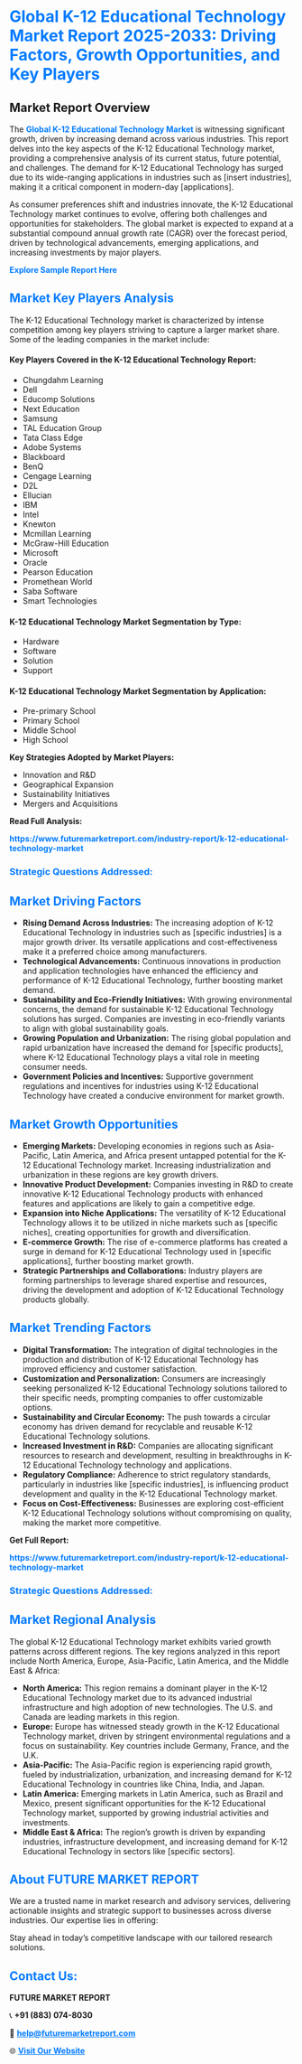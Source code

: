 <h1 style="color: #007BFF;">Global K-12 Educational Technology Market Report 2025-2033: Driving Factors, Growth Opportunities, and Key Players</h1>

<section id="overview">
<h2>Market Report Overview</h2>
<p>The <a href="https://www.futuremarketreport.com/industry-report/k-12-educational-technology-market" style="color: #007BFF; text-decoration: none;"><strong>Global K-12 Educational Technology Market</strong></a> is witnessing significant growth, driven by increasing demand across various industries. This report delves into the key aspects of the K-12 Educational Technology market, providing a comprehensive analysis of its current status, future potential, and challenges. The demand for K-12 Educational Technology has surged due to its wide-ranging applications in industries such as [insert industries], making it a critical component in modern-day [applications].</p>
<p>As consumer preferences shift and industries innovate, the K-12 Educational Technology market continues to evolve, offering both challenges and opportunities for stakeholders. The global market is expected to expand at a substantial compound annual growth rate (CAGR) over the forecast period, driven by technological advancements, emerging applications, and increasing investments by major players.</p>
</section>

<section id="overview">
<p><a href="https://www.futuremarketreport.com/request-sample/reportId=107383" style="color: #007BFF; text-decoration: none;"><strong>Explore Sample Report Here</strong></a></p>
</section>

<section id="key-players">
<h2 style="color: #007BFF;">Market Key Players Analysis</h2>
<p>The K-12 Educational Technology market is characterized by intense competition among key players striving to capture a larger market share. Some of the leading companies in the market include:</p>
<h4>Key Players Covered in the K-12 Educational Technology Report:</h4>
<ul><li>Chungdahm Learning</li><li>Dell</li><li>Educomp Solutions</li><li>Next Education</li><li>Samsung</li><li>TAL Education Group</li><li>Tata Class Edge</li><li>Adobe Systems</li><li>Blackboard</li><li>BenQ</li><li>Cengage Learning</li><li>D2L</li><li>Ellucian</li><li>IBM</li><li>Intel</li><li>Knewton</li><li>Mcmillan Learning</li><li>McGraw-Hill Education</li><li>Microsoft</li><li>Oracle</li><li>Pearson Education</li><li>Promethean World</li><li>Saba Software</li><li>Smart Technologies</li></ul>
<h4>K-12 Educational Technology Market Segmentation by Type:</h4>
<ul><li>Hardware</li><li>Software</li><li>Solution</li><li>Support</li></ul>

<h4>K-12 Educational Technology Market Segmentation by Application:</h4>
<ul><li>Pre-primary School</li><li>Primary School</li><li>Middle School</li><li>High School</li></ul>
<p><strong>Key Strategies Adopted by Market Players:</strong></p>
<ul>
<li>Innovation and R&D</li>
<li>Geographical Expansion</li>
<li>Sustainability Initiatives</li>
<li>Mergers and Acquisitions</li>
</ul>
</section>

<section>
<p><strong>Read Full Analysis: </strong></p><a href="https://www.futuremarketreport.com/industry-report/k-12-educational-technology-market" style="color: #007BFF; text-decoration: none;"><strong>https://www.futuremarketreport.com/industry-report/k-12-educational-technology-market</strong></a>
<h3 style="color: #007BFF;">Strategic Questions Addressed:</h3>
</section>

<section id="driving-factors">
<h2 style="color: #007BFF;">Market Driving Factors</h2>
<ul>
<li><strong>Rising Demand Across Industries:</strong> The increasing adoption of K-12 Educational Technology in industries such as [specific industries] is a major growth driver. Its versatile applications and cost-effectiveness make it a preferred choice among manufacturers.</li>
<li><strong>Technological Advancements:</strong> Continuous innovations in production and application technologies have enhanced the efficiency and performance of K-12 Educational Technology, further boosting market demand.</li>
<li><strong>Sustainability and Eco-Friendly Initiatives:</strong> With growing environmental concerns, the demand for sustainable K-12 Educational Technology solutions has surged. Companies are investing in eco-friendly variants to align with global sustainability goals.</li>
<li><strong>Growing Population and Urbanization:</strong> The rising global population and rapid urbanization have increased the demand for [specific products], where K-12 Educational Technology plays a vital role in meeting consumer needs.</li>
<li><strong>Government Policies and Incentives:</strong> Supportive government regulations and incentives for industries using K-12 Educational Technology have created a conducive environment for market growth.</li>
</ul>
</section>

<section id="growth-opportunities">
<h2 style="color: #007BFF;">Market Growth Opportunities</h2>
<ul>
<li><strong>Emerging Markets:</strong> Developing economies in regions such as Asia-Pacific, Latin America, and Africa present untapped potential for the K-12 Educational Technology market. Increasing industrialization and urbanization in these regions are key growth drivers.</li>
<li><strong>Innovative Product Development:</strong> Companies investing in R&D to create innovative K-12 Educational Technology products with enhanced features and applications are likely to gain a competitive edge.</li>
<li><strong>Expansion into Niche Applications:</strong> The versatility of K-12 Educational Technology allows it to be utilized in niche markets such as [specific niches], creating opportunities for growth and diversification.</li>
<li><strong>E-commerce Growth:</strong> The rise of e-commerce platforms has created a surge in demand for K-12 Educational Technology used in [specific applications], further boosting market growth.</li>
<li><strong>Strategic Partnerships and Collaborations:</strong> Industry players are forming partnerships to leverage shared expertise and resources, driving the development and adoption of K-12 Educational Technology products globally.</li>
</ul>
</section>

<section id="trending-factors">
<h2 style="color: #007BFF;">Market Trending Factors</h2>
<ul>
<li><strong>Digital Transformation:</strong> The integration of digital technologies in the production and distribution of K-12 Educational Technology has improved efficiency and customer satisfaction.</li>
<li><strong>Customization and Personalization:</strong> Consumers are increasingly seeking personalized K-12 Educational Technology solutions tailored to their specific needs, prompting companies to offer customizable options.</li>
<li><strong>Sustainability and Circular Economy:</strong> The push towards a circular economy has driven demand for recyclable and reusable K-12 Educational Technology solutions.</li>
<li><strong>Increased Investment in R&D:</strong> Companies are allocating significant resources to research and development, resulting in breakthroughs in K-12 Educational Technology technology and applications.</li>
<li><strong>Regulatory Compliance:</strong> Adherence to strict regulatory standards, particularly in industries like [specific industries], is influencing product development and quality in the K-12 Educational Technology market.</li>
<li><strong>Focus on Cost-Effectiveness:</strong> Businesses are exploring cost-efficient K-12 Educational Technology solutions without compromising on quality, making the market more competitive.</li>
</ul>
</section>

<section>
<p><strong>Get Full Report: </strong></p><a href="https://www.futuremarketreport.com/industry-report/k-12-educational-technology-market" style="color: #007BFF; text-decoration: none;"><strong>https://www.futuremarketreport.com/industry-report/k-12-educational-technology-market</strong></a>
<h3 style="color: #007BFF;">Strategic Questions Addressed:</h3>
</section>


<section id="regional-analysis">
<h2 style="color: #007BFF;">Market Regional Analysis</h2>
<p>The global K-12 Educational Technology market exhibits varied growth patterns across different regions. The key regions analyzed in this report include North America, Europe, Asia-Pacific, Latin America, and the Middle East & Africa:</p>
<ul>
<li><strong>North America:</strong> This region remains a dominant player in the K-12 Educational Technology market due to its advanced industrial infrastructure and high adoption of new technologies. The U.S. and Canada are leading markets in this region.</li>
<li><strong>Europe:</strong> Europe has witnessed steady growth in the K-12 Educational Technology market, driven by stringent environmental regulations and a focus on sustainability. Key countries include Germany, France, and the U.K.</li>
<li><strong>Asia-Pacific:</strong> The Asia-Pacific region is experiencing rapid growth, fueled by industrialization, urbanization, and increasing demand for K-12 Educational Technology in countries like China, India, and Japan.</li>
<li><strong>Latin America:</strong> Emerging markets in Latin America, such as Brazil and Mexico, present significant opportunities for the K-12 Educational Technology market, supported by growing industrial activities and investments.</li>
<li><strong>Middle East & Africa:</strong> The region’s growth is driven by expanding industries, infrastructure development, and increasing demand for K-12 Educational Technology in sectors like [specific sectors].</li>
</ul>
</section>

<footer>
<h2 style="color: #007BFF;">About FUTURE MARKET REPORT</h2>
<p>We are a trusted name in market research and advisory services, delivering actionable insights and strategic support to businesses across diverse industries. Our expertise lies in offering:</p>

<p>Stay ahead in today’s competitive landscape with our tailored research solutions.</p>

<h2 style="color: #007BFF;">Contact Us:</h2>
<p><strong>FUTURE MARKET REPORT</strong></p>
<p>📞 <strong>+91 (883) 074-8030</strong></p>
<p>📧 <strong><a href="mailto:help@futuremarketreport.com" style="color: #007BFF;">help@futuremarketreport.com</a></strong></p>
<p>🌐 <strong><a href="https://www.futuremarketreport.com/" style="color: #007BFF;">Visit Our Website</a></strong></p>
</footer>